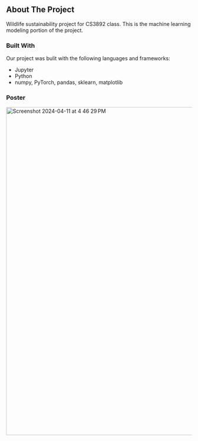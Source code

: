 <!-- ABOUT THE PROJECT -->
## About The Project

Wildlife sustainability project for CS3892 class. This is the machine learning modeling portion of the project.


### Built With

Our project was bulit with the following languages and frameworks:

* Jupyter
* Python
* numpy, PyTorch, pandas, sklearn, matplotlib

### Poster
<img width="889" alt="Screenshot 2024-04-11 at 4 46 29 PM" src="https://github.com/jzjackjz/wildlife-trends-models/assets/72879967/60416ffa-a84d-41ac-8e0e-b42eeb5471aa">
